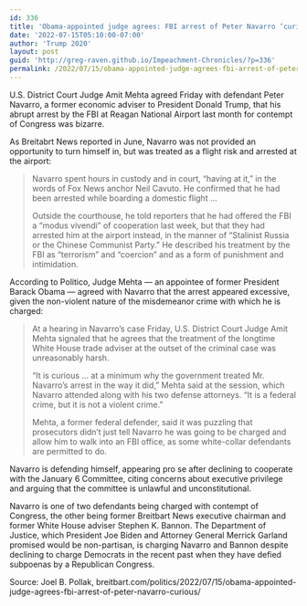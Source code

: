 ```yaml
---
id: 336
title: 'Obama-appointed judge agrees: FBI arrest of Peter Navarro ‘curious’'
date: '2022-07-15T05:10:00-07:00'
author: 'Trump 2020'
layout: post
guid: 'http://greg-raven.github.io/Impeachment-Chronicles/?p=336'
permalink: /2022/07/15/obama-appointed-judge-agrees-fbi-arrest-of-peter-navarro-curious/
---
```


U.S. District Court Judge Amit Mehta agreed Friday with defendant Peter Navarro, a former economic adviser to President Donald Trump, that his abrupt arrest by the FBI at Reagan National Airport last month for contempt of Congress was bizarre.

As Breitabrt News reported in June, Navarro was not provided an opportunity to turn himself in, but was treated as a flight risk and arrested at the airport:

> Navarro spent hours in custody and in court, “having at it,” in the words of Fox News anchor Neil Cavuto. He confirmed that he had been arrested while boarding a domestic flight …
> 
> Outside the courthouse, he told reporters that he had offered the FBI a “modus vivendi” of cooperation last week, but that they had arrested him at the airport instead, in the manner of “Stalinist Russia or the Chinese Communist Party.” He described his treatment by the FBI as “terrorism” and “coercion” and as a form of punishment and intimidation.

According to Politico, Judge Mehta — an appointee of former President Barack Obama — agreed with Navarro that the arrest appeared excessive, given the non-violent nature of the misdemeanor crime with which he is charged:

> At a hearing in Navarro’s case Friday, U.S. District Court Judge Amit Mehta signaled that he agrees that the treatment of the longtime White House trade adviser at the outset of the criminal case was unreasonably harsh.
> 
> “It is curious … at a minimum why the government treated Mr. Navarro’s arrest in the way it did,” Mehta said at the session, which Navarro attended along with his two defense attorneys. “It is a federal crime, but it is not a violent crime.”
> 
> Mehta, a former federal defender, said it was puzzling that prosecutors didn’t just tell Navarro he was going to be charged and allow him to walk into an FBI office, as some white-collar defendants are permitted to do.

Navarro is defending himself, appearing pro se after declining to cooperate with the January 6 Committee, citing concerns about executive privilege and arguing that the committee is unlawful and unconstitutional.

Navarro is one of two defendants being charged with contempt of Congress, the other being former Breitbart News executive chairman and former White House adviser Stephen K. Bannon. The Department of Justice, which President Joe Biden and Attorney General Merrick Garland promised would be non-partisan, is charging Navarro and Bannon despite declining to charge Democrats in the recent past when they have defied subpoenas by a Republican Congress.

Source: Joel B. Pollak, breitbart.com/politics/2022/07/15/obama-appointed-judge-agrees-fbi-arrest-of-peter-navarro-curious/